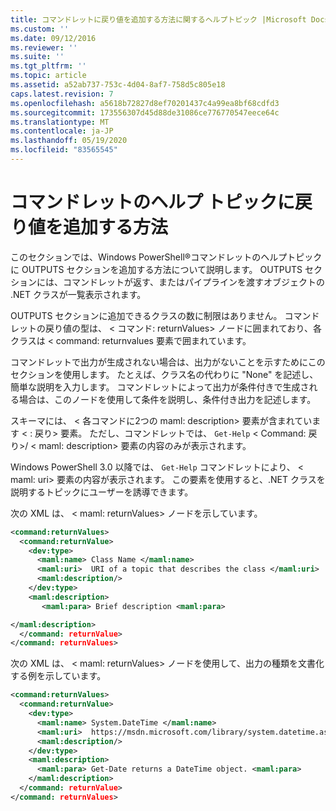 ```yaml
---
title: コマンドレットに戻り値を追加する方法に関するヘルプトピック |Microsoft Docs
ms.custom: ''
ms.date: 09/12/2016
ms.reviewer: ''
ms.suite: ''
ms.tgt_pltfrm: ''
ms.topic: article
ms.assetid: a52ab737-753c-4d04-8af7-758d5c805e18
caps.latest.revision: 7
ms.openlocfilehash: a5618b72827d8ef70201437c4a99ea8bf68cdfd3
ms.sourcegitcommit: 173556307d45d88de31086ce776770547eece64c
ms.translationtype: MT
ms.contentlocale: ja-JP
ms.lasthandoff: 05/19/2020
ms.locfileid: "83565545"
---
```

# <a name="how-to-add-return-values-to-a-cmdlet-help-topic"></a>コマンドレットのヘルプ トピックに戻り値を追加する方法

このセクションでは、Windows PowerShell®コマンドレットのヘルプトピックに OUTPUTS セクションを追加する方法について説明します。 OUTPUTS セクションには、コマンドレットが返す、またはパイプラインを渡すオブジェクトの .NET クラスが一覧表示されます。

OUTPUTS セクションに追加できるクラスの数に制限はありません。 コマンドレットの戻り値の型は、 \< コマンド: returnValues> ノードに囲まれており、各クラスは \< command: returnvalues 要素で囲まれています。

コマンドレットで出力が生成されない場合は、出力がないことを示すためにこのセクションを使用します。 たとえば、クラス名の代わりに "None" を記述し、簡単な説明を入力します。 コマンドレットによって出力が条件付きで生成される場合は、このノードを使用して条件を説明し、条件付き出力を記述します。

スキーマには、 \< 各コマンドに2つの maml: description> 要素が含まれています \< : 戻り> 要素。 ただし、コマンドレットでは、 `Get-Help` \< Command: 戻り>/ \< maml: description> 要素の内容のみが表示されます。

Windows PowerShell 3.0 以降では、 `Get-Help` コマンドレットにより、 \< maml: uri> 要素の内容が表示されます。 この要素を使用すると、.NET クラスを説明するトピックにユーザーを誘導できます。

次の XML は、 \< maml: returnValues> ノードを示しています。

```xml
<command:returnValues>
  <command:returnValue>
    <dev:type>
      <maml:name> Class Name </maml:name>
      <maml:uri>  URI of a topic that describes the class </maml:uri>
      <maml:description/>
    </dev:type>
    <maml:description>
       <maml:para> Brief description <maml:para>

</maml:description>
  </command: returnValue>
</command: returnValues>
```

次の XML は、 \< maml: returnValues> ノードを使用して、出力の種類を文書化する例を示しています。

```xml
<command:returnValues>
  <command:returnValue>
    <dev:type>
      <maml:name> System.DateTime </maml:name>
      <maml:uri>  https://msdn.microsoft.com/library/system.datetime.aspx </maml:uri>
      <maml:description/>
    </dev:type>
    <maml:description>
      <maml:para> Get-Date returns a DateTime object. <maml:para>
    </maml:description>
  </command: returnValue>
</command: returnValues>
```
